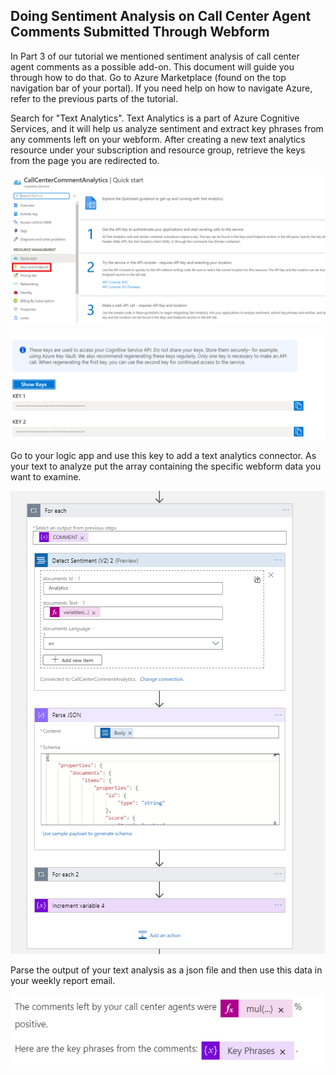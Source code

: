 ## Doing Sentiment Analysis on Call Center Agent Comments Submitted Through Webform

In Part 3 of our tutorial we mentioned sentiment analysis of call center agent comments as a possible add-on. This document will guide you through how to do that. 
Go to Azure Marketplace (found on the top navigation bar of your portal). If you need help on how to navigate Azure, refer to the previous parts of the tutorial. 

Search for "Text Analytics". Text Analytics is a part of Azure Cognitive Services, and it will help us analyze sentiment and extract key phrases from any comments left on your webform. 
After creating a new text analytics resource under your subscription and resource group, retrieve the keys from the page you are redirected to. 

![](https://github.com/11301858/callcenterapp/blob/master/tutorial/addonimages/32.png)

![](https://github.com/11301858/callcenterapp/blob/master/tutorial/addonimages/33.PNG)

Go to your logic app and use this key to add a text analytics connector. As your text to analyze put the array containing the specific webform data you want to examine. 

![](https://github.com/11301858/callcenterapp/blob/master/tutorial/addonimages/34.PNG)

Parse the output of your text analysis as a json file and then use this data in your weekly report email. 

![](https://github.com/11301858/callcenterapp/blob/master/tutorial/addonimages/35.PNG)
